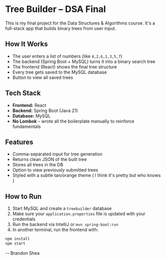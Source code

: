# Tree Builder – DSA Final

This is my final project for the Data Structures & Algorithms course. It's a full-stack app that builds binary trees from user input.

## How It Works

- The user enters a list of numbers (like `4,2,6,1,3,5,7`)
- The backend (Spring Boot + MySQL) turns it into a binary search tree
- The frontend (React) shows the final tree structure
- Every tree gets saved to the MySQL database
- Button to view all saved trees

## Tech Stack

- **Frontend:** React
- **Backend:** Spring Boot (Java 21)
- **Database:** MySQL
- **No Lombok** – wrote all the boilerplate manually to reinforce fundamentals

## Features

- Comma-separated input for tree generation
- Returns clean JSON of the built tree
- Stores all trees in the DB
- Option to view previously submitted trees
- Styled with a subtle tan/orange theme ( I think it's pretty but who knows )


## How to Run

1. Start MySQL and create a `treebuilder` database
2. Make sure your `application.properties` file is updated with your credentials
3. Run the backend via IntelliJ or `mvn spring-boot:run`
4. In another terminal, run the frontend with:

```bash
npm install
npm start

```

-- Brandon Shea

